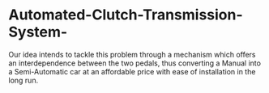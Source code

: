 # Automated-Clutch-Transmission-System-
 Our idea intends to tackle this problem through a mechanism which offers an interdependence between the two pedals, thus converting a Manual into a Semi-Automatic car at an affordable price with ease of installation in the long run.
